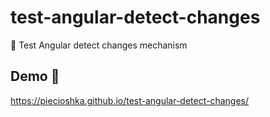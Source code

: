 # test-angular-detect-changes

:ledger: Test Angular detect changes mechanism

## Demo 🎉

<https://piecioshka.github.io/test-angular-detect-changes/>
